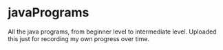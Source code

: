 # javaPrograms
All the java programs, from beginner level to intermediate level.
Uploaded this just for recording my own progress over time.
